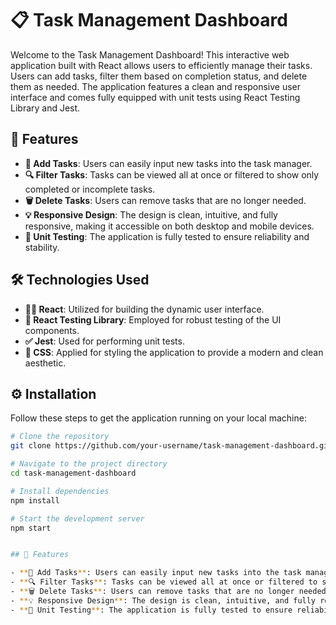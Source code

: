 # 📋 Task Management Dashboard

Welcome to the Task Management Dashboard! This interactive web application built with React allows users to efficiently manage their tasks. Users can add tasks, filter them based on completion status, and delete them as needed. The application features a clean and responsive user interface and comes fully equipped with unit tests using React Testing Library and Jest.


## 🚀 Features

- **📝 Add Tasks**: Users can easily input new tasks into the task manager.
- **🔍 Filter Tasks**: Tasks can be viewed all at once or filtered to show only completed or incomplete tasks.
- **🗑️ Delete Tasks**: Users can remove tasks that are no longer needed.
- **💡 Responsive Design**: The design is clean, intuitive, and fully responsive, making it accessible on both desktop and mobile devices.
- **🧪 Unit Testing**: The application is fully tested to ensure reliability and stability.

## 🛠️ Technologies Used

- **👨‍💻 React**: Utilized for building the dynamic user interface.
- **🔬 React Testing Library**: Employed for robust testing of the UI components.
- **✅ Jest**: Used for performing unit tests.
- **🎨 CSS**: Applied for styling the application to provide a modern and clean aesthetic.

## ⚙️ Installation

Follow these steps to get the application running on your local machine:

```bash
# Clone the repository
git clone https://github.com/your-username/task-management-dashboard.git

# Navigate to the project directory
cd task-management-dashboard

# Install dependencies
npm install

# Start the development server
npm start


## 🚀 Features

- **📝 Add Tasks**: Users can easily input new tasks into the task manager.
- **🔍 Filter Tasks**: Tasks can be viewed all at once or filtered to show only completed or incomplete tasks.
- **🗑️ Delete Tasks**: Users can remove tasks that are no longer needed.
- **💡 Responsive Design**: The design is clean, intuitive, and fully responsive, making it accessible on both desktop and mobile devices.
- **🧪 Unit Testing**: The application is fully tested to ensure reliability and stability.

